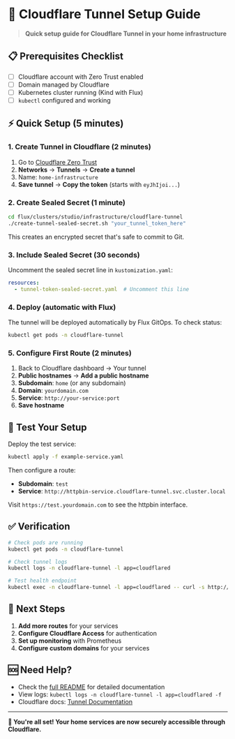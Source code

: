 # 🚀 Cloudflare Tunnel Setup Guide

> **Quick setup guide for Cloudflare Tunnel in your home infrastructure**

## 📋 Prerequisites Checklist

- [ ] Cloudflare account with Zero Trust enabled
- [ ] Domain managed by Cloudflare
- [ ] Kubernetes cluster running (Kind with Flux)
- [ ] `kubectl` configured and working

## ⚡ Quick Setup (5 minutes)

### 1. Create Tunnel in Cloudflare (2 minutes)

1. Go to [Cloudflare Zero Trust](https://one.dash.cloudflare.com/)
2. **Networks** → **Tunnels** → **Create a tunnel**
3. Name: `home-infrastructure`
4. **Save tunnel** → **Copy the token** (starts with `eyJhIjoi...`)

### 2. Create Sealed Secret (1 minute)

```bash
cd flux/clusters/studio/infrastructure/cloudflare-tunnel
./create-tunnel-sealed-secret.sh "your_tunnel_token_here"
```

This creates an encrypted secret that's safe to commit to Git.

### 3. Include Sealed Secret (30 seconds)

Uncomment the sealed secret line in `kustomization.yaml`:

```yaml
resources:
  - tunnel-token-sealed-secret.yaml  # Uncomment this line
```

### 4. Deploy (automatic with Flux)

The tunnel will be deployed automatically by Flux GitOps. To check status:

```bash
kubectl get pods -n cloudflare-tunnel
```

### 5. Configure First Route (2 minutes)

1. Back to Cloudflare dashboard → Your tunnel
2. **Public hostnames** → **Add a public hostname**
3. **Subdomain**: `home` (or any subdomain)
4. **Domain**: `yourdomain.com`
5. **Service**: `http://your-service:port`
6. **Save hostname**

## 🧪 Test Your Setup

Deploy the test service:

```bash
kubectl apply -f example-service.yaml
```

Then configure a route:
- **Subdomain**: `test`
- **Service**: `http://httpbin-service.cloudflare-tunnel.svc.cluster.local`

Visit `https://test.yourdomain.com` to see the httpbin interface.

## ✅ Verification

```bash
# Check pods are running
kubectl get pods -n cloudflare-tunnel

# Check tunnel logs
kubectl logs -n cloudflare-tunnel -l app=cloudflared

# Test health endpoint
kubectl exec -n cloudflare-tunnel -l app=cloudflared -- curl -s http://localhost:2000/ready
```

## 🔧 Next Steps

1. **Add more routes** for your services
2. **Configure Cloudflare Access** for authentication
3. **Set up monitoring** with Prometheus
4. **Configure custom domains** for your services

## 🆘 Need Help?

- Check the [full README](README.md) for detailed documentation
- View logs: `kubectl logs -n cloudflare-tunnel -l app=cloudflared -f`
- Cloudflare docs: [Tunnel Documentation](https://developers.cloudflare.com/cloudflare-one/connections/connect-networks/)

---

**🎉 You're all set! Your home services are now securely accessible through Cloudflare.**
